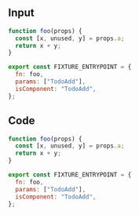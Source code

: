
## Input

```javascript
function foo(props) {
  const [x, unused, y] = props.a;
  return x + y;
}

export const FIXTURE_ENTRYPOINT = {
  fn: foo,
  params: ["TodoAdd"],
  isComponent: "TodoAdd",
};

```

## Code

```javascript
function foo(props) {
  const [x, unused, y] = props.a;
  return x + y;
}

export const FIXTURE_ENTRYPOINT = {
  fn: foo,
  params: ["TodoAdd"],
  isComponent: "TodoAdd",
};

```
      